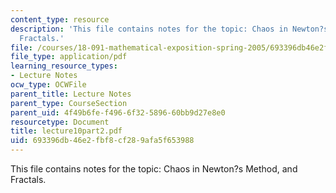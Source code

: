 ```yaml
---
content_type: resource
description: 'This file contains notes for the topic: Chaos in Newton?s Method, and
  Fractals.'
file: /courses/18-091-mathematical-exposition-spring-2005/693396db46e2fbf8cf289afa5f653988_lecture10part2.pdf
file_type: application/pdf
learning_resource_types:
- Lecture Notes
ocw_type: OCWFile
parent_title: Lecture Notes
parent_type: CourseSection
parent_uid: 4f49b6fe-f496-6f32-5896-60bb9d27e8e0
resourcetype: Document
title: lecture10part2.pdf
uid: 693396db-46e2-fbf8-cf28-9afa5f653988
---
```

This file contains notes for the topic: Chaos in Newton?s Method, and Fractals.

